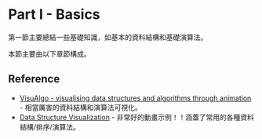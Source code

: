 # Part I - Basics

第一節主要總結一些基礎知識，如基本的資料結構和基礎演算法。

本節主要由以下章節構成。

## Reference

- [VisuAlgo - visualising data structures and algorithms through animation](http://http//visualgo.net/) - 相當厲害的資料結構和演算法可視化。
- [Data Structure Visualization](http://www.cs.usfca.edu/~galles/visualization/Algorithms.html) - 非常好的動畫示例！！涵蓋了常用的各種資料結構/排序/演算法。
